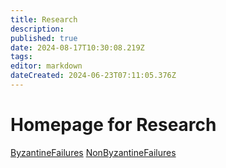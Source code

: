 ```yaml
---
title: Research
description: 
published: true
date: 2024-08-17T10:30:08.219Z
tags: 
editor: markdown
dateCreated: 2024-06-23T07:11:05.376Z
---
```


# Homepage for Research
[ByzantineFailures](/Research/Concepts/ByzantineFailures)
[NonByzantineFailures](/Research/Concepts/NonByzantineFailures)